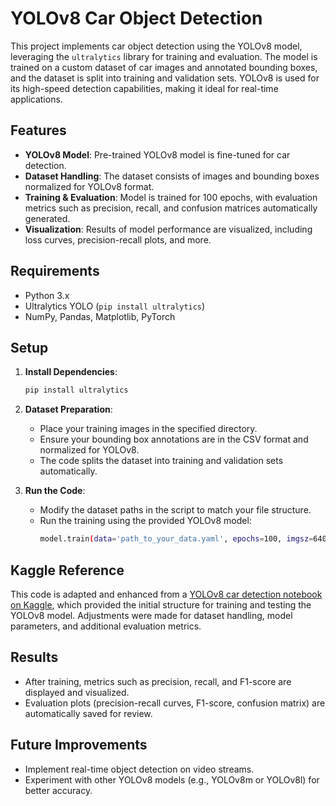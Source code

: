 # YOLOv8 Car Object Detection

This project implements car object detection using the YOLOv8 model, leveraging the `ultralytics` library for training and evaluation. The model is trained on a custom dataset of car images and annotated bounding boxes, and the dataset is split into training and validation sets. YOLOv8 is used for its high-speed detection capabilities, making it ideal for real-time applications.

## Features

- **YOLOv8 Model**: Pre-trained YOLOv8 model is fine-tuned for car detection.
- **Dataset Handling**: The dataset consists of images and bounding boxes normalized for YOLOv8 format.
- **Training & Evaluation**: Model is trained for 100 epochs, with evaluation metrics such as precision, recall, and confusion matrices automatically generated.
- **Visualization**: Results of model performance are visualized, including loss curves, precision-recall plots, and more.

## Requirements

- Python 3.x
- Ultralytics YOLO (`pip install ultralytics`)
- NumPy, Pandas, Matplotlib, PyTorch

## Setup

1. **Install Dependencies**:
   ```bash
   pip install ultralytics
   ```

2. **Dataset Preparation**:
   - Place your training images in the specified directory.
   - Ensure your bounding box annotations are in the CSV format and normalized for YOLOv8.
   - The code splits the dataset into training and validation sets automatically.

3. **Run the Code**:
   - Modify the dataset paths in the script to match your file structure.
   - Run the training using the provided YOLOv8 model:
     ```bash
     model.train(data='path_to_your_data.yaml', epochs=100, imgsz=640)
     ```

## Kaggle Reference

This code is adapted and enhanced from a [YOLOv8 car detection notebook on Kaggle](https://www.kaggle.com/code/aruaru0/yolov8-car-object-detection), which provided the initial structure for training and testing the YOLOv8 model. Adjustments were made for dataset handling, model parameters, and additional evaluation metrics.

## Results

- After training, metrics such as precision, recall, and F1-score are displayed and visualized.
- Evaluation plots (precision-recall curves, F1-score, confusion matrix) are automatically saved for review.

## Future Improvements

- Implement real-time object detection on video streams.
- Experiment with other YOLOv8 models (e.g., YOLOv8m or YOLOv8l) for better accuracy.
